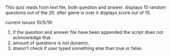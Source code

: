 This quiz reads from text file, both question and answer. 
displays 10 random questions out of the 20. 
after game is over it displays score out of 10.

current issues 10/5/19:
1. if the question and answer file have been appended the script does not acknowledge that. 
2. amount of questions is not dynamic.
3. doesn't check if user typed something else than true or false. 

